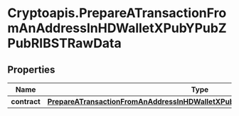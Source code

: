 # Cryptoapis.PrepareATransactionFromAnAddressInHDWalletXPubYPubZPubRIBSTRawData

## Properties

Name | Type | Description | Notes
------------ | ------------- | ------------- | -------------
**contract** | [**PrepareATransactionFromAnAddressInHDWalletXPubYPubZPubRIBSTRawDataContract**](PrepareATransactionFromAnAddressInHDWalletXPubYPubZPubRIBSTRawDataContract.md) |  | 


